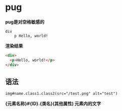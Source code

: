 # pug

**pug是对空格敏感的**



```pug
div
	p Hello, world!
```

**渲染结果**

```html
<div>
  <p>Hello, world!</p>
</div>
```



## 语法

```pug
img#name.class1.class2(src="/test.png" alt="test")
```



**{元素名称}#{ID}.{类名}(其他属性) 元素内的文字**

